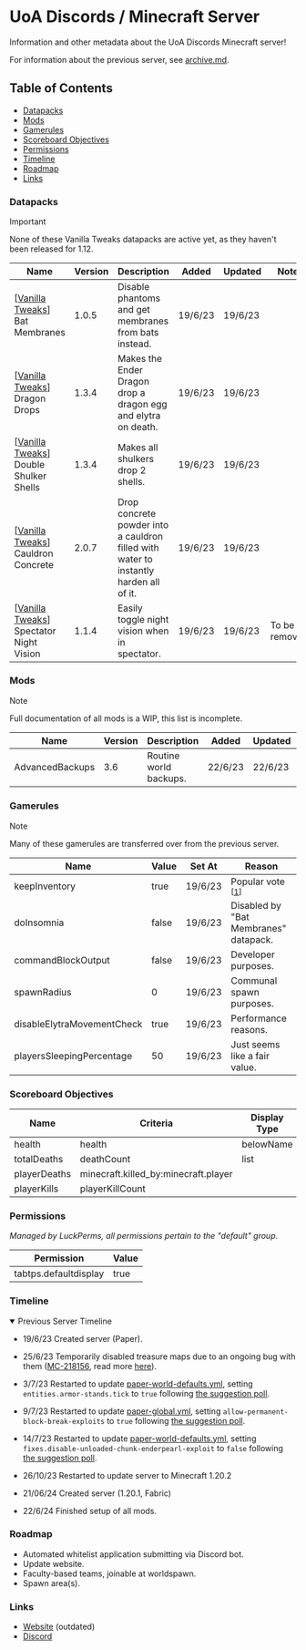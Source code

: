 # UoA Discords / Minecraft Server <!-- omit in toc -->

Information and other metadata about the UoA Discords Minecraft server!

For information about the previous server, see [archive.md](./ARCHIVE.md).

## Table of Contents <!-- omit in toc -->

- [Datapacks](#datapacks)
- [Mods](#mods)
- [Gamerules](#gamerules)
- [Scoreboard Objectives](#scoreboard-objectives)
- [Permissions](#permissions)
- [Timeline](#timeline)
- [Roadmap](#roadmap)
- [Links](#links)

### Datapacks

> [!IMPORTANT]
> None of these Vanilla Tweaks datapacks are active yet, as they haven't been released for 1.12.

<table>
    <thead>
        <tr>
            <th>Name</th>
            <th>Version</th>
            <th>Description</th>
            <th>Added</th>
            <th>Updated</th>
            <th>Notes</th>
        </tr>
        <tr>
    </thead>
    <tbody>
        <tr>
            <td>[<a href="https://vanillatweaks.net/picker/datapacks/">Vanilla Tweaks</a>] Bat Membranes</td>
            <td>1.0.5</td>
            <td>Disable phantoms and get membranes from bats instead.</td>
            <td>19/6/23</td>
            <td>19/6/23</td>
            <td></td>
        </tr>
        <tr>
            <td>[<a href="https://vanillatweaks.net/picker/datapacks/">Vanilla Tweaks</a>] Dragon Drops</td>
            <td>1.3.4</td>
            <td>Makes the Ender Dragon drop a dragon egg and elytra on death.</td>
            <td>19/6/23</td>
            <td>19/6/23</td>
            <td></td>
        </tr>
        <tr>
            <td>[<a href="https://vanillatweaks.net/picker/datapacks/">Vanilla Tweaks</a>] Double Shulker Shells</td>
            <td>1.3.4</td>
            <td>Makes all shulkers drop 2 shells.</td>
            <td>19/6/23</td>
            <td>19/6/23</td>
            <td></td>
        </tr>
        <tr>
            <td>[<a href="https://vanillatweaks.net/picker/datapacks/">Vanilla Tweaks</a>] Cauldron Concrete</td>
            <td>2.0.7</td>
            <td>Drop concrete powder into a cauldron filled with water to instantly harden all of it.</td>
            <td>19/6/23</td>
            <td>19/6/23</td>
            <td></td>
        </tr>
        <tr>
            <td>[<a href="https://vanillatweaks.net/picker/datapacks/">Vanilla Tweaks</a>] Spectator Night Vision</td>
            <td>1.1.4</td>
            <td>Easily toggle night vision when in spectator.</td>
            <td>19/6/23</td>
            <td>19/6/23</td>
            <td>To be removed.</td>
        </tr>
    </tbody>
</table>

### Mods

> [!NOTE]
> Full documentation of all mods is a WIP, this list is incomplete.

<table>
    <thead>
        <tr>
            <th>Name</th>
            <th>Version</th>
            <th>Description</th>
            <th>Added</th>
            <th>Updated</th>
            <th>Links</th>
            <th>Notes</th>
        </tr>
        <tr>
    </thead>
    <tbody>
        <tr>
            <td>AdvancedBackups</td>
            <td>3.6</td>
            <td>Routine world backups.</td>
            <td>22/6/23</td>
            <td>22/6/23</td>
            <td><a href="https://modrinth.com/plugin/advanced-backups">Modrinth</a></td>
            <td>Untestes</td>
        </tr>
    </tbody>
</table>

### Gamerules

> [!NOTE]
> Many of these gamerules are transferred over from the previous server.

<table>
    <thead>
        <tr>
            <th>Name</th>
            <th>Value</th>
            <th>Set At</th>
            <th>Reason</th>
        </tr>
    </thead>
    <tbody>
        <tr>
            <td>keepInventory</td>
            <td>true</td>
            <td>19/6/23</td>
            <td>Popular vote <sup>[<a href="https://discord.com/channels/814384895530106933/814385237122613248/1119440604942835822">1</a>]</sup></td>
        <tr>
        <tr>
            <td>doInsomnia</td>
            <td>false</td>
            <td>19/6/23</td>
            <td>Disabled by "Bat Membranes" datapack.</td>
        <tr>
        <tr>
            <td>commandBlockOutput</td>
            <td>false</td>
            <td>19/6/23</td>
            <td>Developer purposes.</td>
        <tr>
        <tr>
            <td>spawnRadius</td>
            <td>0</td>
            <td>19/6/23</td>
            <td>Communal spawn purposes.</td>
        <tr>
        <tr>
            <td>disableElytraMovementCheck</td>
            <td>true</td>
            <td>19/6/23</td>
            <td>Performance reasons.</td>
        <tr>
        <tr>
            <td>playersSleepingPercentage</td>
            <td>50</td>
            <td>19/6/23</td>
            <td>Just seems like a fair value.</td>
        <tr>
    </tbody>
</table>

### Scoreboard Objectives

<table>
    <thead>
        <tr>
            <th>Name</th>
            <th>Criteria</th>
            <th>Display Type</th>
            <th>Display Name</th>
            <th>Comment</th>
        </tr>
        <tr>
    </thead>
    <tbody>
        <tr>
            <td>health</td>
            <td>health</td>
            <td>belowName</td>
            <td><code>{"text":"Health","color":"red"}</code></td>
            <td></td>
        </tr>
        <tr>
            <td>totalDeaths</td>
            <td>deathCount</td>
            <td>list</td>
            <td></td>
            <td></td>
        </tr>
        <tr>
            <td>playerDeaths</td>
            <td>minecraft.killed_by:minecraft.player</td>
            <td></td>
            <td></td>
            <td></td>
        </tr>
        <tr>
            <td>playerKills</td>
            <td>playerKillCount</td>
            <td></td>
            <td></td>
            <td></td>
        </tr>
    </tbody>
</table>


### Permissions

_Managed by LuckPerms, all permissions pertain to the "default" group._

<table>
    <thead>
        <tr>
            <th>Permission</th>
            <th>Value</th>
        </tr>
    </thead>
    <tbody>
        <tr>
            <td>tabtps.defaultdisplay</td>
            <td>true</td>
        </tr>
    </tbody>
</table>


### Timeline

<details open>

<summary>Previous Server Timeline</summary>

- 19/6/23 Created server (Paper).

- 25/6/23 Temporarily disabled treasure maps due to an ongoing bug with them ([MC-218156](https://bugs.mojang.com/browse/MC-218156), read more [here](https://paper-chan.moe/paper-optimization/)).

- 3/7/23 Restarted to update [paper-world-defaults.yml](config/paper-world-defaults.yml), setting `entities.armor-stands.tick` to `true` following [the suggestion poll](https://discord.com/channels/814384895530106933/814404402365857792/1124239644104605717).

- 9/7/23 Restarted to update [paper-global.yml](config/paper-global.yml), setting `allow-permanent-block-break-exploits` to `true` following [the suggestion poll](https://discord.com/channels/814384895530106933/814404402365857792/1126758311463751721).

- 14/7/23 Restarted to update [paper-world-defaults.yml](config/paper-world-defaults.yml), setting `fixes.disable-unloaded-chunk-enderpearl-exploit` to `false` following [the suggestion poll](https://discord.com/channels/814384895530106933/814404402365857792/1128504991984918528).

- 26/10/23 Restarted to update server to Minecraft 1.20.2

</details>

- 21/06/24 Created server (1.20.1, Fabric)

- 22/6/24 Finished setup of all mods.

### Roadmap

- Automated whitelist application submitting via Discord bot.
- Update website.
- Faculty-based teams, joinable at worldspawn.
- Spawn area(s).

### Links

- [Website](https://nachotoast.com/mc) (outdated)
- [Discord](https://discord.gg/Ds4bfVac6J)
